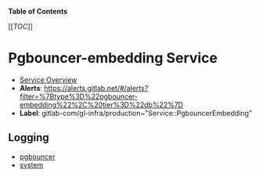 <!-- MARKER: do not edit this section directly. Edit services/service-catalog.yml then run scripts/generate-docs -->

**Table of Contents**

[[_TOC_]]

# Pgbouncer-embedding Service

* [Service Overview](https://dashboards.gitlab.net/d/pgbouncer-main/pgbouncer-overview)
* **Alerts**: <https://alerts.gitlab.net/#/alerts?filter=%7Btype%3D%22pgbouncer-embedding%22%2C%20tier%3D%22db%22%7D>
* **Label**: gitlab-com/gl-infra/production~"Service::PgbouncerEmbedding"

## Logging

* [pgbouncer](https://log.gprd.gitlab.net/goto/3fb9391e5ef07b47aac2fce6fda175d9)
* [system](https://log.gprd.gitlab.net/goto/ae311f6f133cc1c45b62541977081043)

<!-- END_MARKER -->

<!-- ## Summary -->

<!-- ## Architecture -->

<!-- ## Performance -->

<!-- ## Scalability -->

<!-- ## Availability -->

<!-- ## Durability -->

<!-- ## Security/Compliance -->

<!-- ## Monitoring/Alerting -->

<!-- ## Links to further Documentation -->
